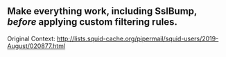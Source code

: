 Make everything work, including SslBump, _before_ applying custom filtering
rules.
----

Original Context:
http://lists.squid-cache.org/pipermail/squid-users/2019-August/020877.html
